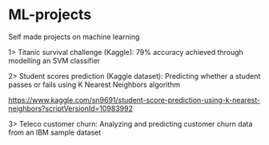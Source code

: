 # ML-projects
Self made projects on machine learning

1> Titanic survival challenge (Kaggle): 79% accuracy achieved through modelling an SVM classifier



2> Student scores prediction (Kaggle dataset): Predicting whether a student passes or fails using K Nearest Neighbors algorithm

https://www.kaggle.com/sn9691/student-score-prediction-using-k-nearest-neighbors?scriptVersionId=10983992



3> Teleco customer churn: Analyzing and predicting customer churn data from an IBM sample dataset 
